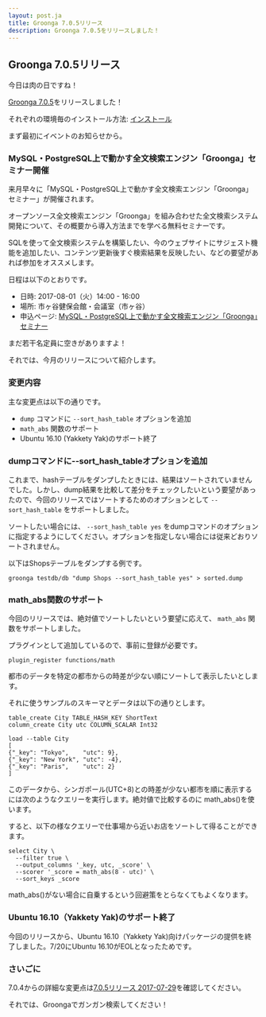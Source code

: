```yaml
---
layout: post.ja
title: Groonga 7.0.5リリース
description: Groonga 7.0.5をリリースしました！
---
```


## Groonga 7.0.5リリース

今日は肉の日ですね！

[Groonga 7.0.5](/ja/docs/news.html#release-7-0-5)をリリースしました！

それぞれの環境毎のインストール方法: [インストール](/ja/docs/install.html)

まず最初にイベントのお知らせから。

### MySQL・PostgreSQL上で動かす全文検索エンジン「Groonga」セミナー開催

来月早々に「MySQL・PostgreSQL上で動かす全文検索エンジン「Groonga」セミナー」が開催されます。

オープンソース全文検索エンジン「Groonga」を組み合わせた全文検索システム開発について、その概要から導入方法までを学べる無料セミナーです。

SQLを使って全文検索システムを構築したい、今のウェブサイトにサジェスト機能を追加したい、コンテンツ更新後すぐ検索結果を反映したい、などの要望があれば参加をオススメします。

日程は以下のとおりです。

* 日時: 2017-08-01（火）14:00 - 16:00
* 場所: 市ヶ谷健保会館・会議室（市ヶ谷）
* 申込ページ: [MySQL・PostgreSQL上で動かす全文検索エンジン「Groonga」セミナー](https://groonga.doorkeeper.jp/events/62741)

まだ若干名定員に空きがありますよ！

それでは、今月のリリースについて紹介します。

### 変更内容

主な変更点は以下の通りです。

  * `dump` コマンドに `--sort_hash_table` オプションを追加
  * `math_abs` 関数のサポート
  * Ubuntu 16.10 (Yakkety Yak)のサポート終了

### dumpコマンドに--sort_hash_tableオプションを追加

これまで、hashテーブルをダンプしたときには、結果はソートされていませんでした。しかし、dump結果を比較して差分をチェックしたいという要望があったので、今回のリリースではソートするためのオプションとして `--sort_hash_table` をサポートしました。

ソートしたい場合には、 `--sort_hash_table yes` をdumpコマンドのオプションに指定するようにしてください。オプションを指定しない場合には従来どおりソートされません。

以下はShopsテーブルをダンプする例です。

    groonga testdb/db "dump Shops --sort_hash_table yes" > sorted.dump

### math_abs関数のサポート

今回のリリースでは、絶対値でソートしたいという要望に応えて、 `math_abs` 関数をサポートしました。

プラグインとして追加しているので、事前に登録が必要です。

    plugin_register functions/math

都市のデータを特定の都市からの時差が少ない順にソートして表示したいとします。

それに使うサンプルのスキーマとデータは以下の通りとします。

    table_create City TABLE_HASH_KEY ShortText
    column_create City utc COLUMN_SCALAR Int32

    load --table City
    [
    {"_key": "Tokyo",    "utc": 9},
    {"_key": "New York", "utc": -4},
    {"_key": "Paris",    "utc": 2}
    ]

このデータから、シンガポール(UTC+8)との時差が少ない都市を順に表示するには次のようなクエリーを実行します。絶対値で比較するのに math_abs()を使います。

すると、以下の様なクエリーで仕事場から近いお店をソートして得ることができます。

    select City \
      --filter true \
      --output_columns '_key, utc, _score' \
      --scorer '_score = math_abs(8 - utc)' \
      --sort_keys _score
  
math_abs()がない場合に自乗するという回避策をとらなくてもよくなります。

### Ubuntu 16.10（Yakkety Yak)のサポート終了

今回のリリースから、Ubuntu 16.10（Yakkety Yak)向けパッケージの提供を終了しました。7/20にUbuntu 16.10がEOLとなったためです。

### さいごに

7.0.4からの詳細な変更点は[7.0.5リリース 2017-07-29](/ja/docs/news.html#release-7-0-5)を確認してください。

それでは、Groongaでガンガン検索してください！
